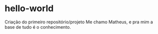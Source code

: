 # hello-world
Criação do primeiro repositório/projeto
Me chamo Matheus, e pra mim a base de tudo é o conhecimento.
